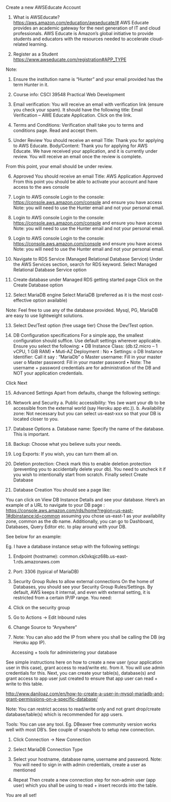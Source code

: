 Create a new AWSEducate Account

1.	What is AWSEducate?
https://aws.amazon.com/education/awseducate/#
AWS Educate provides an academic gateway for the next generation of IT and cloud professionals. AWS Educate is Amazon’s global initiative to provide students and educators with the resources needed to accelerate cloud-related learning.

2.	Register as a Student
https://www.awseducate.com/registration#APP_TYPE 

 
Note: 
1.	Ensure the institution name is “Hunter” and your email provided has the term Hunter in it.
2.	Course info: CSCI 39548 Practical Web Development

3.	Email verification:
You will receive an email with verification link (ensure you check your spam). It should have the following title: Email Verification – AWE Educate Application. Click on the link.

4.	Terms and Conditions:
Verification shall take you to terms and conditions page. Read and accept them.
 
5.	Under Review
You should receive an email 
Title: Thank you for applying to AWS Educate.
Body/Content: Thank you for applying for AWS Educate. We have received your application, and it is currently under review. You will receive an email once the review is complete.

From this point, your email should be under review.

6.	Approved
You should receive an email 
Title: AWS Application Approved 
From this point you should be able to activate your account and have access to the aws console

7.	Login to AWS console
Login to the console: https://console.aws.amazon.com/console and ensure you have access
Note: you will need to use the Hunter email and not your personal email.

8.	Login to AWS console
Login to the console: https://console.aws.amazon.com/console and ensure you have access
Note: you will need to use the Hunter email and not your personal email.

 

9.	Login to AWS console
Login to the console: https://console.aws.amazon.com/console and ensure you have access
Note: you will need to use the Hunter email and not your personal email.

10.	 Navigate to RDS Service (Managed Relational Database Service)
Under the AWS Services section, search for RDS keyword. Select Managed Relational Database Service option

11.	 Create database under Managed RDS getting started page
Click on the Create Database option
 

12.	 Select MariaDB engine 
Select MariaDB (preferred as it is the most cost-effective option available) 

Note: Feel free to use any of the database provided. Mysql, PG, MariaDB are easy to use lightweight solutions.


13.	 Select Dev/Test option (free usage tier)
Chose the Dev/Test option.
 


14.	 DB Configuration specifications
For a simple app, the smallest configuration should suffice.
Use default settings wherever applicable.
Ensure you select the following:
•	DB Instance Class: (db.t2.micro – 1 vCPU, 1 GiB RAM)
•	Muti-AZ Deployment : No
•	Settings:
o	DB Instance Identifier: Call it say : “MariaDb”
o	Master username: Fill in your master user
o	Master password: Fill in your master password
•	Note: The username + password credentials are for administration of the DB and NOT your application credentials.

Click Next

15.	 Advanced Settings
Apart from defaults, change the following settings:
1.	Network and Security
a.	Public accessibility: Yes (we want your db to be accessible from the external world (say Heroku app etc.)).
b.	Availability zone: Not necessary but you can select us-east-xxx so that your DB is located closer to you.
2.	Database Options
a.	Database name: Specify the name of the database. This is important.
3.	Backup: Choose what you believe suits your needs.
4.	Log Exports: If you wish, you can turn them all on.
5.	Deletion protection: Check mark this to enable deletion protection (preventing you to accidentally delete your db). You need to uncheck it if you wish to intentionally start from scratch.
Finally select Create Database


16.	 Database Creation
You should see a page like:
 

You can click on View DB Instance Details and see your database. Here’s an example of a URL to navigate to your DB page : https://console.aws.amazon.com/rds/home?region=us-east-1#dbinstance:id=common assuming you chose us-east-1 as your availability zone, common as the db name.
Additionally, you can go to Dashboard, Databases, Query Editor etc. to play around with your DB.

See below for an example:
 

Eg. I have a database instance setup with the following settings:
1.	Endpoint (hostname): common.ck0xkqjcz68b.us-east-1.rds.amazonaws.com
2.	Port: 3306 (typical of MariaDB)

17.	 Security Group Rules to allow external connections
On the home of Databases, you should see your Security Group Rules/Settings. By default, AWS keeps it internal, and even with external setting, it is restricted from a certain IP/IP range. You need:
1.	Click on the security group
2.	Go to Actions -> Edit Inbound rules
3.	Change Source to “Anywhere”
4.	Note: You can also add the IP from where you shall be calling the DB (eg Heroku app IP).

 


 
Accessing + tools for administering your database

See simple instructions here on how to create a new user (your application user in this case), grant access to read/write etc. from it. You will use admin credentials for this. Next, you can create your table(s), database(s) and grant access to app user just created to ensure that app user can read + write to this table.

http://www.daniloaz.com/en/how-to-create-a-user-in-mysql-mariadb-and-grant-permissions-on-a-specific-database/ 

Note: You can restrict access to read/write only and not grant drop/create database/table(s) which is recommended for app users.


Tools: You can use any tool. Eg. DBeaver free community version works well with most DB’s.
See couple of snapshots to setup new connection.

1.	Click Connection -> New Connection
2.	Select MariaDB Connection Type
 

3.	Select your hostname, database name, username and password. 
Note: You will need to sign in with admin credentials, create a user as mentioned 

4.	Repeat Then create a new connection step for non-admin user (app user) which you shall be using to read + insert records into the table.
 

 


You are all set!
